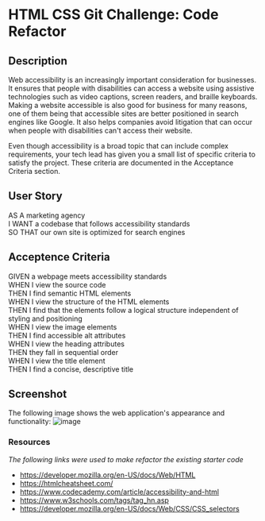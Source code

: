 # HTML CSS Git Challenge: Code Refactor

## Description
Web accessibility is an increasingly important consideration for businesses. It ensures that people with disabilities can access a website using assistive technologies such as video captions, screen readers, and braille keyboards. Making a website accessible is also good for business for many reasons, one of them being that accessible sites are better positioned in search engines like Google. It also helps companies avoid litigation that can occur when people with disabilities can't access their website.

Even though accessibility is a broad topic that can include complex requirements, your tech lead has given you a small list of specific criteria to satisfy the project. These criteria are documented in the Acceptance Criteria section.

## User Story
AS A marketing agency  
I WANT a codebase that follows accessibility standards  
SO THAT our own site is optimized for search engines  

## Acceptence Criteria
GIVEN a webpage meets accessibility standards  
WHEN I view the source code  
THEN I find semantic HTML elements  
WHEN I view the structure of the HTML elements  
THEN I find that the elements follow a logical structure independent of styling and positioning  
WHEN I view the image elements  
THEN I find accessible alt attributes  
WHEN I view the heading attributes  
THEN they fall in sequential order  
WHEN I view the title element  
THEN I find a concise, descriptive title  

## Screenshot
The following image shows the web application's appearance and functionality:
![image](https://github.com/kgarcia7/horizon-code-refactoring/assets/141987295/f4df459c-7494-4bd2-bf31-577f03e260fb)


### Resources
*The following links were used to make refactor the existing starter code*

- https://developer.mozilla.org/en-US/docs/Web/HTML
- https://htmlcheatsheet.com/
- https://www.codecademy.com/article/accessibility-and-html
- https://www.w3schools.com/tags/tag_hn.asp
- https://developer.mozilla.org/en-US/docs/Web/CSS/CSS_selectors
